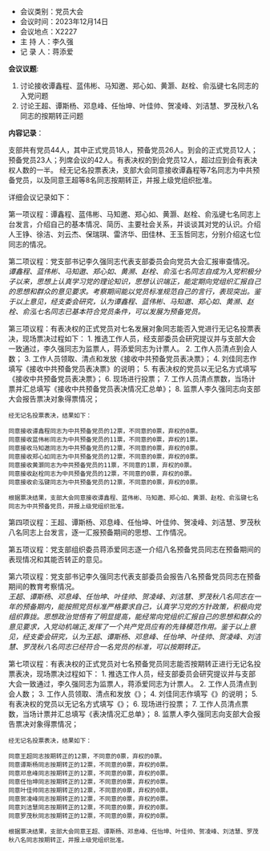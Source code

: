 #

* 会议类别：党员大会
* 会议时间：2023年12月14日
* 会议地点：X2227
* 主 持 人：李久强
* 记 录 人：蒋添爱

**会议议题**:

1. 讨论接收谭鑫程、蓝伟彬、马知邀、郑心如、黄灏、赵栓、俞泓键七名同志的入党问题
2. 讨论王超、谭斯杨、邓息峰、任怡坤、叶佳帅、贺凌峰、刘洁慧、罗茂秋八名同志的按期转正问题

**内容记录**：

支部共有党员44人，其中正式党员18人，预备党员26人。到会的正式党员12人；预备党员23人；列席会议的42人。有表决权的到会党员12人，超过应到会有表决权人数的一半。
经无记名投票表决，支部大会同意接收谭鑫程等7名同志为中共预备党员，以及同意王超等8名同志按期转正，并报上级党组织批准。

详细会议记录如下：

第一项议程：谭鑫程、蓝伟彬、马知邀、郑心如、黄灏、赵栓、俞泓键七名同志上台发言，介绍自己的基本情况、简历、主要社会关系，并谈谈其对党的认识。介绍人王铮、徐洁、刘云杰、保瑞琪、雷济华、田佳林、王玉哲同志，分别介绍这七位同志的情况。

第二项议程：党支部书记李久强同志代表支部委员会向党员大会汇报审查情况。  
*谭鑫程、蓝伟彬、马知遨、郑心如、黄濒、赵栓、俞泓七名同志自成为入党积极分子以来，思想上认真学习党的理论知识，思想认识端正，能定期向党组织汇报自己的思想和群众的意见要求。考察期间能以党员标准规范自己的言行，表现突出。鉴于以上意见，经支委会研究，认为谭鑫程、蓝伟彬、马知遨、郑心如、黄濒、赵栓、俞泓七名同志已基本符合党员条件，可以发展为预备党员。*

第三项议程：有表决权的正式党员对七名发展对象同志能否入党进行无记名投票表决，现场票决过程如下：
    1. 推选工作人员，经支部委员会研究提议并与支部大会一致通过，李久强同志为监票人，蒋添爱同志为计票人。
    2. 工作人员清点到会人数；
    3. 工作人员领取、清点和发放《接收中共预备党员表决票》；
    4. 刘佳同志作填写《接收中共预备党员表决票》的说明；
    5. 有表决权的党员以无记名方式填写《接收中共预备党员表决票》；
    6. 现场进行投票；
    7. 工作人员清点票数，当场计票并汇总填写《接收中共预备党员表决情况汇总单》；
    8. 监票人李久强同志向支部大会报告票决对象得票情况；

    经无记名投票表决，结果如下：

    同意接收谭鑫程同志为中共预备党员的12票，不同意的0票，弃权的0票。
    同意接收蓝伟彬同志为中共预备党员的11票，不同意的0票，弃权的1票。
    同意接收马知遨同志为中共预备党员的12票，不同意的0票，弃权的0票。
    同意接收郑心如同志为中共预备党员的12票，不同意的0票，弃权的0票。
    同意接收黄灏同志为中共预备党员的11票，不同意的1票，弃权的0票。
    同意接收赵栓同志为中共预备党员的12票，不同意的0票，弃权的0票。
    同意接收俞泓键同志为中共预备党员的12票，不同意的0票，弃权的0票。

    根据票决结果，支部大会同意接收谭鑫程、蓝伟彬、马知邀、郑心如、黄灏、赵栓、俞泓键七名同志为中共预备党员，并报上级党组织批准。







第四项议程：王超、谭斯杨、邓息峰、任怡坤、叶佳帅、贺凌峰、刘洁慧、罗茂秋八名同志上台发言，逐一汇报预备期间的思想、工作情况。

第五项议程：党支部组织委员蒋添爱同志逐一介绍八名预备党员同志在预备期间的表现情况和其能否转正的意见。

第六项议程：党支部书记李久强同志代表支部委员会报告八名预备党员同志在预备期间的教育考察情况。  
*王超、谭斯杨、邓息峰、任怡坤、叶佳帅、贺凌峰、刘洁慧、罗茂秋八名同志在一年的预备期内，能按照党员标准严格要求自己，认真学习党的方针政策，积极向党组织靠拢。思想政治觉悟有了明显提高，能经常向党组织汇报自己的思想和群众的意见要求，入党动机端正,发挥了一个共产党员应有的先锋模范作用。鉴于以上意见，经支委会研究，认为王超、谭斯杨、邓息峰、任怡坤、叶佳帅、贺凌峰、刘洁慧、罗茂秋八名同志已经符合一名党员的标准，可以按期转正。*

第七项议程：有表决权的正式党员对七名预备党员同志能否按期转正进行无记名投票表决，现场票决过程如下：
    1. 推选工作人员，经支部委员会研究提议并与支部大会一致通过，李久强同志为监票人，蒋添爱同志为计票人。
    2. 工作人员清点到会人数；
    3. 工作人员领取、清点和发放《》；
    4. 刘佳同志作填写《》的说明；
    5. 有表决权的党员以无记名方式填写《》；
    6. 现场进行投票；
    7. 工作人员清点票数，当场计票并汇总填写《表决情况汇总单》；
    8. 监票人李久强同志向支部大会报告票决对象得票情况；

    经无记名投票表决，结果如下：

    同意王超同志按期转正的12票，不同意的0票，弃权的0票。
    同意谭斯杨同志按期转正的12票，不同意的0票，弃权的0票。
    同意邓息峰同志按期转正的12票，不同意的0票，弃权的0票。
    同意任怡坤同志按期转正的12票，不同意的0票，弃权的0票。
    同意叶佳帅同志按期转正的12票，不同意的0票，弃权的0票。
    同意贺凌峰同志按期转正的12票，不同意的0票，弃权的0票。
    同意刘洁慧同志按期转正的12票，不同意的0票，弃权的0票。
    同意罗茂秋同志按期转正的12票，不同意的0票，弃权的0票。

    根据票决结果，支部大会同意王超、谭斯杨、邓息峰、任怡坤、叶佳帅、贺凌峰、刘洁慧、罗茂秋八名同志按期转正，并报上级党组织批准。